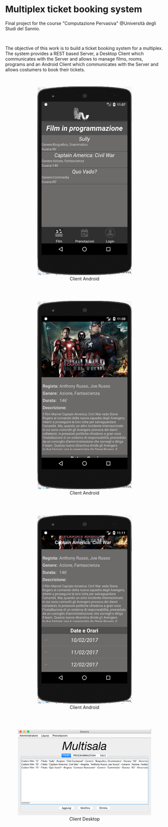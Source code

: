 # Multiplex ticket booking system

Final project for the course "Computazione Pervasiva" @Università degli Studi del Sannio.

<br>

The objective of this work is to build a ticket booking system for a multiplex. The system provides a REST based Server, a Desktop Client which communicates with the Server and allows to manage films, rooms, programs and an Android Client which communicates with the Server and allows costumers to book their tickets.

<br>

<figure>
  <center>
    <img src='imgs/client_android_1.png' width=300/>
    <figcaption>Client Android</figcaption>
  </center>
</figure>

<br><br>

<figure>
  <center>
    <img src='imgs/client_android_2.png' width=300/>
    <figcaption>Client Android</figcaption>
  </center>
</figure>

<br><br>

<figure>
  <center>
    <img src='imgs/client_andorid_3.png' width=300/>
    <figcaption>Client Android</figcaption>
  </center>
</figure>

<br><br>

<figure>
  <center>
    <img src='imgs/client_desktop.png' width=600/>
    <figcaption>Client Desktop</figcaption>
  </center>
</figure>

<br><br>

